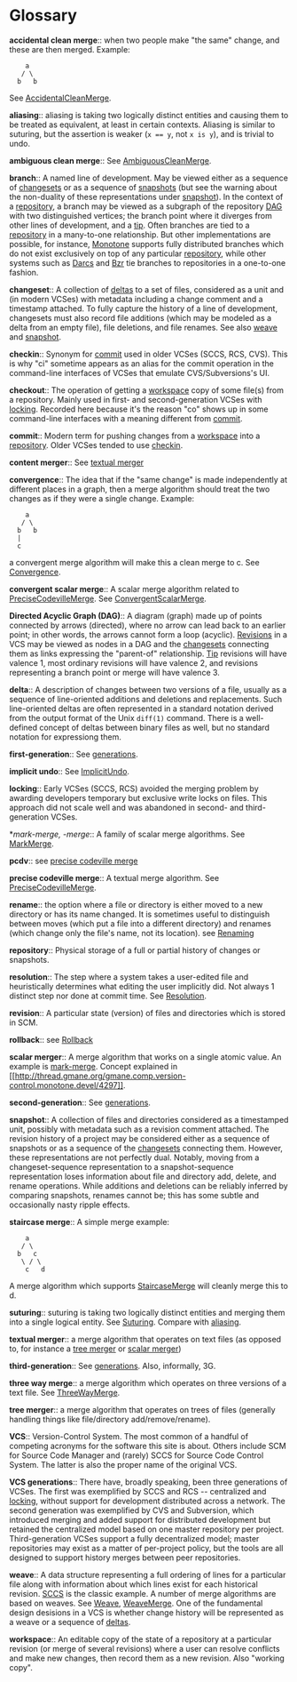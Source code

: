 # Glossary

 <span id="accidentalcleanmerge"></span>
 **accidental clean merge**:: when two people make "the same" change, and these are then merged.  Example:
```
    a
   / \
  b   b
```
See [AccidentalCleanMerge](AccidentalCleanMerge.md).

 <span id="aliasing"></span>
 **aliasing**:: aliasing is taking two logically distinct entities and causing them to be treated as equivalent, at least in certain contexts.  Aliasing is similar to suturing, but the assertion is weaker (`x == y`, not `x is y`), and is trivial to undo.

 <span id="ambiguouscleanmerge"></span>
 **ambiguous clean merge**:: See [AmbiguousCleanMerge](AmbiguousCleanMerge.md).

 <span id="branch"></span>
 **branch**:: A named line of development.  May be viewed either as a sequence of [changesets](#changeset) or as a sequence of [snapshots](#snapshot) (but see the warning about the non-duality of these representations under [snapshot](#snapshot)).  In the context of a [repository](#repository), a branch may be viewed as a subgraph of the repository [DAG](#DAG) with two distinguished vertices; the branch point where it diverges from other lines of development, and a [tip](#tip). Often branches are tied to a [repository](#repository) in a many-to-one relationship. But other implementations are possible, for instance, [Monotone](Monotone.md) supports fully distributed branches which do not exist exclusively on top of any particular [repository](#repository), while other systems such as [Darcs](Darcs.md) and [Bzr](Bzr.md) tie branches to repositories in a one-to-one fashion.

 <span id="changeset"></span>
 **changeset**:: A collection of [deltas](#delta) to a set of files, considered as a unit and (in modern VCSes) with metadata including a change comment and a timestamp attached.  To fully capture the history of a line of development, changesets must also record file additions (which may be modeled as a delta from an empty file), file deletions, and file renames.  See also [weave](#weave) and [snapshot](#snapshot).

 <span id="checkin"></span>
 **checkin**:: Synonym for [commit](#commit) used in older VCSes (SCCS, RCS, CVS). This is why "ci" sometime appears as an alias for the commit operation in the command-line interfaces of VCSes that emulate CVS/Subversions's UI.

 <span id="checkout"></span>
 **checkout**:: The operation of getting a [workspace](#workspace) copy of some file(s) from a repository.  Mainly used in first- and second-generation VCSes with [locking](#locking).  Recorded here because it's the reason "co" shows up in some command-line interfaces with a meaning different from [commit](#commit).

 <span id="commit"></span>
 **commit**:: Modern term for pushing changes from a [workspace](#workspace) into a [repository](#repository).  Older VCSes tended to use [checkin](#checkin).

 <span id="contentmerger"></span>
 **content merger**:: See [textual merger](#TextualMerger)

 <span id="convergence"></span>
 **convergence**:: The idea that if the "same change" is made independently at different places in a graph, then a merge algorithm should treat the two changes as if they were a single change. Example:
```
    a
   / \
  b   b
  |
  c
```
a convergent merge algorithm will make this a clean merge to c. See [Convergence](Convergence.md).

 <span id="convergentscalarmerge"></span>
 **convergent scalar merge**:: A scalar merge algorithm related to [PreciseCodevilleMerge](PreciseCodevilleMerge.md). See [ConvergentScalarMerge](ConvergentScalarMerge.md).

 <span id="DAG"></span>
 **Directed Acyclic Graph (DAG)**:: A diagram (graph) made up of points connected by arrows (directed), where no arrow can lead back to an earlier point; in other words, the arrows cannot form a loop (acyclic).  [Revisions](#revision) in a VCS may be viewed as nodes in a DAG and the [changesets](#changeset) connecting them as links expressing the "parent-of" relationship. [Tip](#tip) revisions will have valence 1, most ordinary revisions will have valence 2, and revisions representing a branch point or merge will have valence 3.

 <span id="delta"></span>
 **delta**:: A description of changes between two versions of a file, usually as a sequence of line-oriented additions and deletions and replacements.  Such line-oriented deltas are often represented in a standard notation derived from the output format of the Unix `diff(1)` command.  There is a well-defined concept of deltas between binary files as well, but no standard notation for expressiong them.

 <span id="firstgeneration"></span>
 **first-generation**:: See [generations](#vcsgenerations).

 <span id="implicitundo"></span>
 **implicit undo**:: See [ImplicitUndo](ImplicitUndo.md).

 <span id="locking"></span>
 **locking**:: Early VCSes (SCCS, RCS) avoided the merging problem by awarding developers temporary but exclusive write locks on files. This approach did not scale well and was abandoned in second- and third-generation VCSes.


 <span id="markmerge"></span>
 **mark-merge, *-merge**:: A family of scalar merge algorithms.  See [MarkMerge](MarkMerge.md).

 <span id="pcdv"></span>
 **pcdv**:: see [precise codeville merge](#precisecodevillemerge)

 <span id="precisecodevillemerge"></span>
 **precise codeville merge**:: A textual merge algorithm. See [PreciseCodevilleMerge](PreciseCodevilleMerge.md).

 <span id="rename"></span>
 **rename**:: the option where a file or directory is either moved to a new directory or has its name changed. It is sometimes useful to distinguish  between moves (which put a file into a different directory) and renames (which change only the file's name, not its location).  see [Renaming](Renaming.md)

 <span id="repository"></span>
 **repository**:: Physical storage of a full or partial history of changes or snapshots.

 <span id="resolution"></span>
 **resolution**:: The step where a system takes a user-edited file and heuristically determines what editing the user implicitly did. Not always 1 distinct step nor done at commit time.  See [Resolution](Resolution.md).

 <span id="revision"></span>
 **revision**:: A particular state (version) of files and directories which is stored in SCM.

 <span id="rollback"></span>
 **rollback**:: see [Rollback](Rollback.md)

 <span id="scalarmerger"></span>
 **scalar merger**:: A merge algorithm that works on a single atomic value.  An example is [mark-merge](#markmerge).  Concept explained in [[http://thread.gmane.org/gmane.comp.version-control.monotone.devel/4297]].

 <span id="secondgeneration"></span>
 **second-generation**:: See [generations](#vcsgenerations).

 <span id="snapshot"></span>
 **snapshot**:: A collection of files and directories considered as a timestamped unit, possibly with metadata such as a revision comment attached.  The revision history of a project may be considered either as a sequence of snapshots or as a sequence of the [changesets](#changeset) connecting them.  However, these representations are not perfectly dual.  Notably, moving from a changeset-sequence representation to a snapshot-sequence representation loses information about file and directory add, delete, and rename operations. While additions and deletions can be reliably inferred by comparing snapshots, renames cannot be; this has some subtle and occasionally nasty ripple effects.

 <span id="staircasemerge"></span>
 **staircase merge**:: A simple merge example:
```
    a
   / \
  b   c
   \ / \
    c   d
```
A merge algorithm which supports [StaircaseMerge](StaircaseMerge.md) will cleanly merge this to d.

 <span id="suturing"></span>
 **suturing**:: suturing is taking two logically distinct entities and merging them into a single logical entity.  See [Suturing](Suturing.md).  Compare with [aliasing](#aliasing).

 <span id="textualmerger"></span>
 **textual merger**:: a merge algorithm that operates on text files (as opposed to, for instance a [tree merger](#treemerger) or [scalar merger](#scalarmerger))

 <span id="thirdgeneration"></span>
 **third-generation**:: See [generations](#vcsgenerations). Also, informally, 3G.

 <span id="threewaymerge"></span>
 **three way merge**:: a merge algorithm which operates on three versions of a text file. See [ThreeWayMerge](ThreeWayMerge.md).

 <span id="treemerger"></span>
 **tree merger**:: a merge algorithm that operates on trees of files (generally handling things like file/directory add/remove/rename).

 <span id="vcs"></span>
 **VCS**:: Version-Control System. The most common of a handful of competing acronyms for the software this site is about.  Others include SCM for Source Code Manager and (rarely) SCCS for Source Code Control System.  The latter is also the proper name of the original VCS.

 <span id="vcsgenerations"></span>
 **VCS generations**:: There have, broadly speaking, been three generations of VCSes.  The first was exemplified by SCCS and RCS -- centralized and [locking](#locking), without support for development distributed across a network.  The second generation was exemplified by CVS and Subversion, which introduced merging and added support for distributed development but retained the centralized model based on one master repository per project.  Third-generation VCSes support a fully decentralized model; master repositories may exist as a matter of per-project policy, but the tools are all designed to support history merges between peer repositories.

 <span id="weave"></span>
 **weave**:: A data structure representing a full ordering of lines for a particular file along with information about which lines exist for each historical revision. [SCCS](SCCS.md) is the classic example. A number of merge algorithms are based on weaves. See [Weave](Weave.md), [WeaveMerge](WeaveMerge.md).  One of the fundamental design desisions in a VCS is whether change history will be represented as a weave or a sequence of [deltas](#delta).

 <span id="workspace"></span>
 **workspace**:: An editable copy of the state of a repository at a particular revision (or merge of several revisions) where a user can resolve conflicts and make new changes, then record them as a new revision. Also "working copy".
